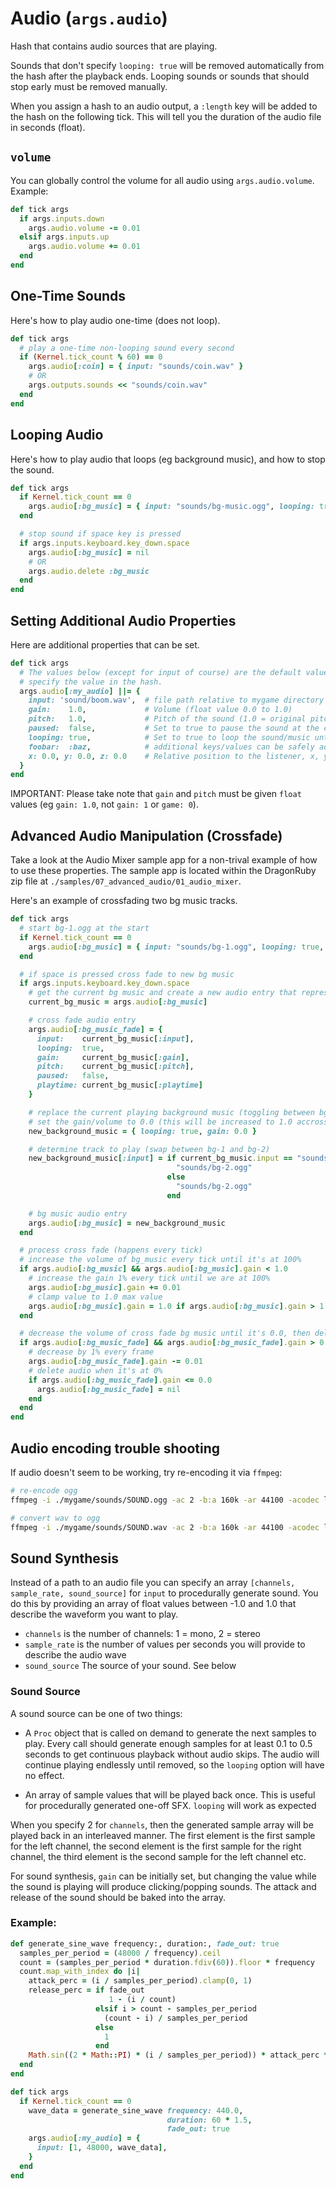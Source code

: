 # Audio (`args.audio`)

Hash that contains audio sources that are playing.

Sounds that don't specify `looping: true` will be removed automatically from the hash after the playback ends. Looping sounds or sounds that should stop early must be removed manually.

When you assign a hash to an audio output, a `:length` key will be added to the hash on the following tick. This will tell you the duration of the audio file in seconds (float).

## `volume`

You can globally control the volume for all audio using `args.audio.volume`. Example:

```ruby
def tick args
  if args.inputs.down
    args.audio.volume -= 0.01
  elsif args.inputs.up
    args.audio.volume += 0.01
  end
end
```

## One-Time Sounds

Here's how to play audio one-time (does not loop).

```ruby
def tick args
  # play a one-time non-looping sound every second
  if (Kernel.tick_count % 60) == 0
    args.audio[:coin] = { input: "sounds/coin.wav" }
    # OR
    args.outputs.sounds << "sounds/coin.wav"
  end
end
```

## Looping Audio

Here's how to play audio that loops (eg background music), and how to stop the sound.

```ruby
def tick args
  if Kernel.tick_count == 0
    args.audio[:bg_music] = { input: "sounds/bg-music.ogg", looping: true }
  end

  # stop sound if space key is pressed
  if args.inputs.keyboard.key_down.space
    args.audio[:bg_music] = nil
    # OR
    args.audio.delete :bg_music
  end
end
```

## Setting Additional Audio Properties

Here are additional properties that can be set.

```ruby
def tick args
  # The values below (except for input of course) are the default values that apply if you don't
  # specify the value in the hash.
  args.audio[:my_audio] ||= {
    input: 'sound/boom.wav',  # file path relative to mygame directory
    gain:    1.0,             # Volume (float value 0.0 to 1.0)
    pitch:   1.0,             # Pitch of the sound (1.0 = original pitch)
    paused:  false,           # Set to true to pause the sound at the current playback position
    looping: true,            # Set to true to loop the sound/music until you stop it
    foobar:  :baz,            # additional keys/values can be safely added to help with context/game logic (ie metadata)
    x: 0.0, y: 0.0, z: 0.0    # Relative position to the listener, x, y, z from -1.0 to 1.0
  }
end
```

IMPORTANT: Please take note that `gain` and `pitch` must be given `float` values (eg `gain: 1.0`, not `gain: 1` or `game: 0`).

## Advanced Audio Manipulation (Crossfade)

Take a look at the Audio Mixer sample app for a non-trival example of how to use these properties. The sample app is located within the DragonRuby zip file at `./samples/07_advanced_audio/01_audio_mixer`.

Here's an example of crossfading two bg music tracks.

```ruby
def tick args
  # start bg-1.ogg at the start
  if Kernel.tick_count == 0
    args.audio[:bg_music] = { input: "sounds/bg-1.ogg", looping: true, gain: 0.0 }
  end

  # if space is pressed cross fade to new bg music
  if args.inputs.keyboard.key_down.space
    # get the current bg music and create a new audio entry that represents the crossfade
    current_bg_music = args.audio[:bg_music]

    # cross fade audio entry
    args.audio[:bg_music_fade] = {
      input:    current_bg_music[:input],
      looping:  true,
      gain:     current_bg_music[:gain],
      pitch:    current_bg_music[:pitch],
      paused:   false,
      playtime: current_bg_music[:playtime]
    }

    # replace the current playing background music (toggling between bg-1.ogg and bg-2.ogg)
    # set the gain/volume to 0.0 (this will be increased to 1.0 accross ticks)
    new_background_music = { looping: true, gain: 0.0 }

    # determine track to play (swap between bg-1 and bg-2)
    new_background_music[:input] = if current_bg_music.input == "sounds/bg-1.ogg"
                                     "sounds/bg-2.ogg"
                                   else
                                     "sounds/bg-2.ogg"
                                   end

    # bg music audio entry
    args.audio[:bg_music] = new_background_music
  end

  # process cross fade (happens every tick)
  # increase the volume of bg_music every tick until it's at 100%
  if args.audio[:bg_music] && args.audio[:bg_music].gain < 1.0
    # increase the gain 1% every tick until we are at 100%
    args.audio[:bg_music].gain += 0.01
    # clamp value to 1.0 max value
    args.audio[:bg_music].gain = 1.0 if args.audio[:bg_music].gain > 1.0
  end

  # decrease the volume of cross fade bg music until it's 0.0, then delete it
  if args.audio[:bg_music_fade] && args.audio[:bg_music_fade].gain > 0.0
    # decrease by 1% every frame
    args.audio[:bg_music_fade].gain -= 0.01
    # delete audio when it's at 0%
    if args.audio[:bg_music_fade].gain <= 0.0
      args.audio[:bg_music_fade] = nil
    end
  end
end
```

## Audio encoding trouble shooting

If audio doesn't seem to be working, try re-encoding it via `ffmpeg`:

```sh
# re-encode ogg
ffmpeg -i ./mygame/sounds/SOUND.ogg -ac 2 -b:a 160k -ar 44100 -acodec libvorbis ./mygame/sounds/SOUND-converted.ogg

# convert wav to ogg
ffmpeg -i ./mygame/sounds/SOUND.wav -ac 2 -b:a 160k -ar 44100 -acodec libvorbis ./mygame/sounds/SOUND-converted.ogg
```

## Sound Synthesis

Instead of a path to an audio file you can specify an array `[channels, sample_rate, sound_source]` for `input` to procedurally generate sound. You do this by providing an array of float values between -1.0 and 1.0 that describe the waveform you want to play.

-   `channels` is the number of channels: 1 = mono, 2 = stereo
-   `sample_rate` is the number of values per seconds you will provide to describe the audio wave
-   `sound_source` The source of your sound. See below

### Sound Source

A sound source can be one of two things:

-   A `Proc` object that is called on demand to generate the next samples to play. Every call should generate enough samples for at least 0.1 to 0.5 seconds to get continuous playback without audio skips. The audio will continue playing endlessly until removed, so the `looping` option will have no effect.

-   An array of sample values that will be played back once. This is useful for procedurally generated one-off SFX. `looping` will work as expected

When you specify 2 for `channels`, then the generated sample array will be played back in an interleaved manner. The first element is the first sample for the left channel, the second element is the first sample for the right channel, the third element is the second sample for the left channel etc.

For sound synthesis, `gain` can be initially set, but changing the value while the sound is playing will produce clicking/popping sounds. The attack and release of the sound should be baked into the array.

### Example:

```ruby
def generate_sine_wave frequency:, duration:, fade_out: true
  samples_per_period = (48000 / frequency).ceil
  count = (samples_per_period * duration.fdiv(60)).floor * frequency
  count.map_with_index do |i|
    attack_perc = (i / samples_per_period).clamp(0, 1)
    release_perc = if fade_out
                      1 - (i / count)
                   elsif i > count - samples_per_period
                     (count - i) / samples_per_period
                   else
                     1
                   end
    Math.sin((2 * Math::PI) * (i / samples_per_period)) * attack_perc * release_perc
  end
end

def tick args
  if Kernel.tick_count == 0
    wave_data = generate_sine_wave frequency: 440.0,
                                   duration: 60 * 1.5,
                                   fade_out: true
    args.audio[:my_audio] = {
      input: [1, 48000, wave_data],
    }
  end
end
```
